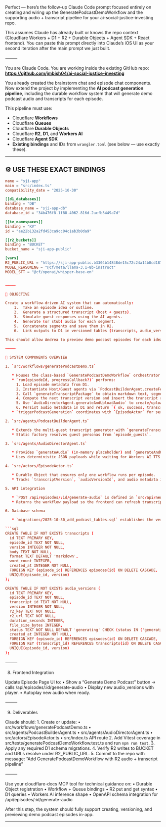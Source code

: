Perfect — here’s the follow-up Claude Code prompt focused entirely on creating and wiring up the GeneratePodcastDemoWorkflow and the supporting audio + transcript pipeline for your ai-social-justice-investing repo.

This assumes Claude has already built or knows the repo context (Cloudflare Workers + D1 + R2 + Durable Objects + Agent SDK + React frontend).
You can paste this prompt directly into Claude’s iOS UI as your second iteration after the main prompt we just built.

⸻


You are Claude Code. You are working inside the existing GitHub repo:
**https://github.com/jmbish04/ai-social-justice-investing**

You already created the brainstorm chat and episode chat components.  
Now extend the project by implementing the **AI podcast generation pipeline**, including the durable workflow system that will generate demo podcast audio and transcripts for each episode.

This pipeline must use:
- Cloudflare **Workflows**
- Cloudflare **Queues**
- Cloudflare **Durable Objects**
- Cloudflare **R2**, **D1**, and **Workers AI**
- Cloudflare **Agent SDK**
- **Existing bindings** and IDs from `wrangler.toml` (see below — use exactly these).

---

## ⚙️ USE THESE EXACT BINDINGS

```toml
name = "sji-app"
main = "src/index.ts"
compatibility_date = "2025-10-30"

[[d1_databases]]
binding = "DB"
database_name = "sji-app-db"
database_id = "34b476f8-1f88-4062-816d-2acfb3449a7d"

[[kv_namespaces]]
binding = "KV"
id = "ae22b132a2fd453ca9cc04c1ab3b0da9"

[[r2_buckets]]
binding = "BUCKET"
bucket_name = "sji-app-public"

[vars]
R2_PUBLIC_URL = "https://sji-app-public.b3304b14848de15c72c24a14b0cd187d.r2.dev"
MODEL_REASONING = "@cf/meta/llama-3.1-8b-instruct"
MODEL_STT = "@cf/openai/whisper-base-en"


⸻

🧠 OBJECTIVE

Create a workflow-driven AI system that can automatically:
	1.	Take an episode idea or outline.
	2.	Generate a structured transcript (host + guests).
	3.	Simulate guest responses using the AI agents.
	4.	Generate (or stub) audio for each segment.
	5.	Concatenate segments and save them in R2.
	6.	Link outputs to D1 in versioned tables (transcripts, audio_versions).

This should allow Andrea to preview demo podcast episodes for each idea directly in the web UI.

⸻

🧩 SYSTEM COMPONENTS OVERVIEW

1. `src/workflows/generatePodcastDemo.ts`

   * Houses the class-based `GeneratePodcastDemoWorkflow` orchestrator.
   * `run(episodeId, progressCallback?)` performs:
     1. Load episode metadata from D1.
     2. Instantiate Host/Guest agents via `PodcastBuilderAgent.createForEpisode`.
     3. Call `generateTranscriptPackage` to obtain markdown text, segments, and word count.
     4. Compute the next transcript version and insert the transcript row in D1.
     5. Use `AudioDirectorAgent.generateAndUploadAudio` to create/upload a placeholder file in R2.
     6. Persist audio metadata in D1 and return `{ ok, success, transcriptId, transcriptVersion, transcriptWordCount, audioVersionId, audio }`.
   * `triggerPodcastGeneration` coordinates with `EpisodeActor` for serialized execution and status tracking.

2. `src/agents/PodcastBuilderAgent.ts`

   * Extends the multi-guest transcript generator with `generateTranscriptPackage`, returning outline, segments, and metadata consumed by the workflow.
   * Static factory resolves guest personas from `episode_guests`.

3. `src/agents/AudioDirectorAgent.ts`

   * Provides `generateAudio` (in-memory placeholder) and `generateAndUploadAudio` (R2 upload + metadata).
   * Uses deterministic JSON payloads while waiting for Workers AI TTS support.

4. `src/actors/EpisodeActor.ts`

   * Durable Object that ensures only one workflow runs per episode.
   * Tracks `transcriptVersion`, `audioVersionId`, and audio metadata in `state.result` for polling endpoints.

5. API integration

   * `POST /api/episodes/:id/generate-audio` is defined in `src/api/newRoutes.ts` and wired through `src/index.ts`.
   * Returns the workflow payload so the frontend can refresh transcript/audio lists immediately.

6. Database schema

   * `migrations/2025-10-30_add_podcast_tables.sql` establishes the versioned tables actually in use:

```sql
CREATE TABLE IF NOT EXISTS transcripts (
  id TEXT PRIMARY KEY,
  episode_id TEXT NOT NULL,
  version INTEGER NOT NULL,
  body TEXT NOT NULL,
  format TEXT DEFAULT 'markdown',
  word_count INTEGER,
  created_at INTEGER NOT NULL,
  FOREIGN KEY (episode_id) REFERENCES episodes(id) ON DELETE CASCADE,
  UNIQUE(episode_id, version)
);

CREATE TABLE IF NOT EXISTS audio_versions (
  id TEXT PRIMARY KEY,
  episode_id TEXT NOT NULL,
  transcript_id TEXT NOT NULL,
  version INTEGER NOT NULL,
  r2_key TEXT NOT NULL,
  r2_url TEXT NOT NULL,
  duration_seconds INTEGER,
  file_size_bytes INTEGER,
  status TEXT NOT NULL DEFAULT 'generating' CHECK (status IN ('generating', 'ready', 'failed')),
  created_at INTEGER NOT NULL,
  FOREIGN KEY (episode_id) REFERENCES episodes(id) ON DELETE CASCADE,
  FOREIGN KEY (transcript_id) REFERENCES transcripts(id) ON DELETE CASCADE,
  UNIQUE(episode_id, version)
);
```


⸻

8. Frontend Integration

Update Episode Page UI to:
	•	Show a “Generate Demo Podcast” button → calls /api/episodes/:id/generate-audio
	•	Display new audio_versions with player.
	•	Autoplay new audio when ready.

⸻

9. Deliverables

Claude should:
	1.	Create or update:
	•	src/workflows/generatePodcastDemo.ts
	•	src/agents/PodcastBuilderAgent.ts
	•	src/agents/AudioDirectorAgent.ts
	•	src/actors/EpisodeActor.ts
	•	src/index.ts API route
	2.	Add Vitest coverage in src/tests/generatePodcastDemoWorkflow.test.ts and run `npm run test`.
	3.	Apply any required D1 schema migrations.
	4.	Verify R2 writes to BUCKET and URLs resolve under R2_PUBLIC_URL.
	5.	Commit to the repo with message:
“Add GeneratePodcastDemoWorkflow with R2 audio + transcript pipeline”

⸻

Use your cloudflare-docs MCP tool for technical guidance on:
	•	Durable Object registration
	•	Workflow + Queue bindings
	•	R2 put and get syntax
	•	D1 queries
	•	Workers AI inference shape
	•	OpenAPI schema integration for /api/episodes/:id/generate-audio

After this step, the system should fully support creating, versioning, and previewing demo podcast episodes in-app.

---

